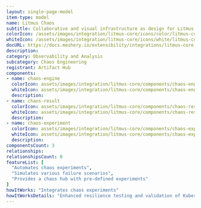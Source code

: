 ```yaml
---
layout: single-page-model
item-type: model
name: Litmus Chaos
subtitle: Collaborative and visual infrastructure as design for Litmus Chaos
colorIcon: /assets/images/integration/litmus-core/icons/color/litmus-core-color.svg
whiteIcon: /assets/images/integration/litmus-core/icons/white/litmus-core-white.svg
docURL: https://docs.meshery.io/extensibility/integrations/litmus-core
description: 
category: Observability and Analysis
subcategory: Chaos Engineering
registrant: Artifact Hub
components: 
- name: chaos-engine
  colorIcon: assets/images/integration/litmus-core/components/chaos-engine/icons/color/chaos-engine-color.svg
  whiteIcon: assets/images/integration/litmus-core/components/chaos-engine/icons/white/chaos-engine-white.svg
  description: 
- name: chaos-result
  colorIcon: assets/images/integration/litmus-core/components/chaos-result/icons/color/chaos-result-color.svg
  whiteIcon: assets/images/integration/litmus-core/components/chaos-result/icons/white/chaos-result-white.svg
  description: 
- name: chaos-experiment
  colorIcon: assets/images/integration/litmus-core/components/chaos-experiment/icons/color/chaos-experiment-color.svg
  whiteIcon: assets/images/integration/litmus-core/components/chaos-experiment/icons/white/chaos-experiment-white.svg
  description: 
componentsCount: 3
relationships: 
relationshipsCount: 0
featureList: [
  "Automates chaos experiments",
  "Simulates various failure scenarios",
  "Provides a chaos hub with pre-defined experiments"
]
howItWorks: "Integrates chaos experiments"
howItWorksDetails: "Enhanced resilience testing and validation of Kubernetes applications"
---
```

